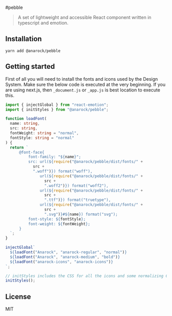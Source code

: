 #pebble

> A set of lightweight and accessible React component written in typescript and emotion.

## Installation

```
yarn add @anarock/pebble
```

## Getting started

First of all you will need to install the fonts and icons used by the Design System.
Make sure the below code is executed at the very beginning. If you are using next.js, then
`_document.js` or `_app.js` is best location to execute this.

```typescript
import { injectGlobal } from "react-emotion";
import { initStyles } from "@anarock/pebble";

function loadFont(
  name: string,
  src: string,
  fontWeight: string = "normal",
  fontStyle: string = "normal"
) {
  return `
      @font-face{
          font-family: "${name}";
          src: url(${require("@anarock/pebble/dist/fonts/" +
            src +
            ".woff")}) format("woff"),
               url(${require("@anarock/pebble/dist/fonts/" +
                 src +
                 ".woff2")}) format("woff2"),
               url(${require("@anarock/pebble/dist/fonts/" +
                 src +
                 ".ttf")}) format("truetype"),
               url(${require("@anarock/pebble/dist/fonts/" +
                 src +
                 ".svg")}#${name}) format("svg");
          font-style: ${fontStyle};
          font-weight: ${fontWeight};
      }
  `;
}

injectGlobal`
  ${loadFont("Anarock", "anarock-regular", "normal")}
  ${loadFont("Anarock", "anarock-medium", "bold")}
  ${loadFont("anarock-icons", "anarock-icons")}
`;

// initStyles includes the CSS for all the icons and some normalizing CSS properties.
initStyles();
```

## License

MIT
